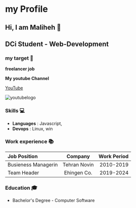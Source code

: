 # my Profile

## Hi, I am Maliheh 👋 

## DCi Student - Web-Development

### my target  🎯
 **freelancer job**



**My youtube Channel**

[YouTube](https://www.youtube.com/)

![youtubelogo](https://cdn.pixabay.com/photo/2017/09/04/00/08/youtube-2712573_640.png)

### Skills 💻

- **Languages** :   Javascript,
- **Devops**    :   Linux, win

### Work experience 📚

| Job Position     | Company      | Work Period|
|:------------------|:-------------:|--------:|
|Busieness Managerin| Tehran Novin | 2010-2019|
|Team Header | Ehingen Co. | 2019-2024|


### Education 🎓

- Bachelor's Degree - Computer Software


